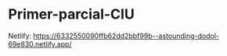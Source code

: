 # Primer-parcial-CIU


Netlify: https://6332550090ffb62dd2bbf99b--astounding-dodol-69e830.netlify.app/
